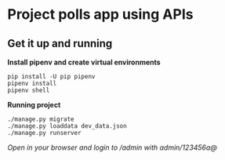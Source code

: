 # Project polls app using APIs

## Get it up and running
**Install pipenv and create virtual environments**
```
pip install -U pip pipenv
pipenv install
pipenv shell
```

**Running project**
```
./manage.py migrate
./manage.py loaddata dev_data.json
./manage.py runserver
```
*Open in your browser and login to /admin with admin/123456a@*